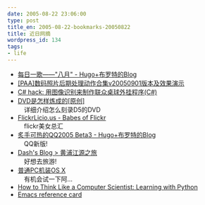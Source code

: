 ```yaml
---
date: 2005-08-22 23:06:00
type: post
title_en: 2005-08-22-bookmarks-20050822
title: 近日网摘
wordpress_id: 134
tags:
- life
---
```


* [每日一歌——&quot;八月&quot; - Hugo+布罗特的Blog](http://www.guimod.com/blog/index.php?job=art&amp;articleid=a_20050821_222649)  
* [[PAA]数码照片后期处理动作合集v20050901版本及效果演示](http://blog.yesky.com/blog/psactions/archive/2005/08/20/1021143.html)  
* [C# hack: 用图像识别来制作联众桌球外挂程序(C#)](http://www.csharphack.org/archives/2005/08/oaiieneaoeaoeua.html)  
* [DVD是怎样炼成的[原创]](http://www.dvd288.com/html/2004/09/20040929171515.shtml)  
　详细介绍怎么刻录D5的DVD  
* [FlickrLicio.us - Babes of Flickr](http://www.flickrlicio.us/)  
　flickr美女总汇  
* [炙手可热的QQ2005 Beta3 - Hugo+布罗特的Blog](http://www.guimod.com/blog/index.php?job=art&amp;articleid=a_20050817_184726)  
　QQ新版!  
* [Dash's Blog &gt; 黄浦江源之旅](http://blog.verycd.com/dash/cmd=showentry&amp;eid=11798)  
　好想去旅游!  
* [普通PC机装OS X](http://hycwgs.suyah.com/index.php?job=art&amp;articleid=a_20050814_094928)  
　有机会试一下阿...  
* [How to Think Like a Computer Scientist: Learning with Python](http://www.ibiblio.org/obp/thinkCSpy/index.htm)  
* [Emacs reference card](http://www.indiana.edu/%7Eucspubs/b131/)
